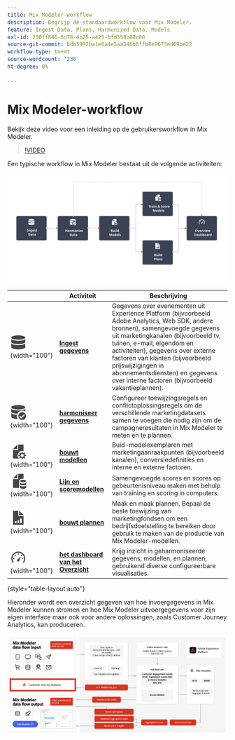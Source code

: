 ```yaml
---
title: Mix Modeler-workflow
description: Begrijp de standaardworkflow voor Mix Modeler.
feature: Ingest Data, Plans, Harmonized Data, Models
exl-id: 200ff846-5d78-4b25-a425-bfd558b88c88
source-git-commit: bdb5992ba1e6a4e5aa546b6ffb8e9673ed69be22
workflow-type: tm+mt
source-wordcount: '236'
ht-degree: 0%

---
```


# Mix Modeler-workflow

Bekijk deze video voor een inleiding op de gebruikersworkflow in Mix Modeler.

>[!VIDEO](https://video.tv.adobe.com/v/3440209/?learn=on&captions=dut)


Een typische workflow in Mix Modeler bestaat uit de volgende activiteiten:

![ de tekst van Alt ](/help/assets/ApplicationWorkflow.svg)

|  | Activiteit | Beschrijving |
|---|---|---|
| ![ Gegevens ](/help/assets/icons/Data.svg){width="100"} | [**Ingest gegevens**](../ingest-data/overview.md) | Gegevens over evenementen uit Experience Platform (bijvoorbeeld Adobe Analytics, Web SDK, andere bronnen), samengevoegde gegevens uit marketingkanalen (bijvoorbeeld tv, tuinen, e-mail, eigendom en activiteiten), gegevens over externe factoren van klanten (bijvoorbeeld prijswijzigingen in abonnementsdiensten) en gegevens over interne factoren (bijvoorbeeld vakantieplannen). |
| ![ DataCheck ](/help/assets/icons/DataCheck.svg){width="100"} | [**harmoniseer gegevens**](../harmonize-data/overview.md) | Configureer toewijzingsregels en conflictoplossingsregels om de verschillende marketingdatasets samen te voegen die nodig zijn om de campagneresultaten in Mix Modeler te meten en te plannen. |
| ![ FileConfig ](/help/assets/icons/FileGear.svg){width="100"} | [**bouwt modellen**](../models/overview.md) | Buid-modelexemplaren met marketingaanraakpunten (bijvoorbeeld kanalen), conversiedefinities en interne en externe factoren. |
| ![ FileData ](/help/assets/icons/FileData.svg){width="100"} | [**Lijn en scoremodellen**](../models/overview.md) | Samengevoegde scores en scores op gebeurtenisniveau maken met behulp van training en scoring in computers. |
| ![ FileChart ](/help/assets/icons/FileChart.svg){width="100"} | [**bouwt plannen**](../plans/overview.md) | Maak en maak plannen. Bepaal de beste toewijzing van marketingfondsen om een bedrijfsdoelstelling te bereiken door gebruik te maken van de productie van Mix Modeler-modellen. |
| ![ Dashboard ](/help/assets/icons/Dashboard.svg){width="100"} | [**het dashboard van het Overzicht**](../dashboard/overview.md) | Krijg inzicht in geharmoniseerde gegevens, modellen, en plannen, gebruikend diverse configureerbare visualisaties. |

{style="table-layout:auto"}

Hieronder wordt een overzicht gegeven van hoe invoergegevens in Mix Modeler kunnen stromen en hoe Mix Modeler uitvoergegevens voor zijn eigen interface maar ook voor andere oplossingen, zoals Customer Journey Analytics, kan produceren.

![ de stroom van de inputoutputgegevens van Mix Modeler ](../assets/mm-input-output.png)
<!---
The detailed data-oriented flowchart below illustrates how:

* harmonized data is based on:

  * experience event data (originating from Analytics source connector, collected through Experience Platform SDKs and APIs, ingested through source connectors, or using streaming ingestion),
  * aggregate or summary data from walled gardens (like Facebook, YouTube), traffic sources, or offline advertising data, and 
  * definitions of harmonized fields and dataset rules.

* a model is based on:

  * the conversion and marketing touchpoint definitions resulting from the harmonized data and 
  * non-marketing aggregate or summary data containing internal or external factors.

* mult-touch attribution event scores can potentially be fed back into Experience Platform data lake for use in subsequent model configuration, training and scoring.

![Comprehensive workflow](/help/assets/comprehensive-workflow.svg)

-->
